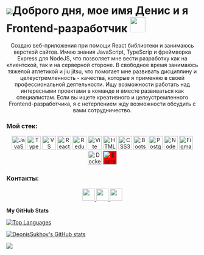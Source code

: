 ![](https://user-images.githubusercontent.com/18350557/176309783-0785949b-9127-417c-8b55-ab5a4333674e.gif)Доброго дня, мое имя Денис и я Frontend-разработчик <img src="https://img.icons8.com/?size=100&id=TTujsELQw5s1&format=png&color=000000" width="40"/> 
=======================================================================================================================================================

<div align='center'> Создаю веб-приложения при помощи React библиотеки и занимаюсь версткой сайтов. Имею знания JavaScript, TypeScrip и фреймворка Express для NodeJS, что позволяет мне вести разработку как на клиентской, так и на серверной стороне. В свободное время занимаюсь тяжелой атлетикой и jiu jitsu, что помогает мне развивать дисциплину и целеустремленность - качества, которые я применяю в своей профессиональной деятельности. Ищу возможности работать над интересными проектами в команде и вместе развиваться как специалистам. Если вы ищете креативного и целеустремленного Frontend-разработчика, я с нетерпением жду возможности обсудить с вами сотрудничество. </div>

### Мой стек:

<p align="center">
<a href="https://developer.mozilla.org/en-US/docs/Web/JavaScript" target="_blank" rel="noreferrer"><img src="https://raw.githubusercontent.com/danielcranney/readme-generator/main/public/icons/skills/javascript-colored.svg" width="36" height="36" alt="JavaScript" /></a>  
<a href="https://www.typescriptlang.org/" target="_blank" rel="noreferrer"><img src="https://raw.githubusercontent.com/danielcranney/readme-generator/main/public/icons/skills/typescript-colored.svg" width="36" height="36" alt="TypeScript" /></a>
<a href="https://code.visualstudio.com/" target="_blank" rel="noreferrer"><img src="https://raw.githubusercontent.com/danielcranney/readme-generator/main/public/icons/skills/visualstudiocode.svg" width="36" height="36" alt="VS Code" /></a>
<a href="https://reactjs.org/" target="_blank" rel="noreferrer"><img src="https://raw.githubusercontent.com/danielcranney/readme-generator/main/public/icons/skills/react-colored.svg" width="36" height="36" alt="React" /></a>
<a href="https://redux.js.org/" target="_blank" rel="noreferrer"><img src="https://raw.githubusercontent.com/danielcranney/readme-generator/main/public/icons/skills/redux-colored.svg" width="36" height="36" alt="Redux" /></a>
<a href="https://vitejs.dev/" target="_blank" rel="noreferrer"><img src="https://raw.githubusercontent.com/danielcranney/readme-generator/main/public/icons/skills/vite-colored.svg" width="36" height="36" alt="Vite" /></a>
<a href="https://developer.mozilla.org/en-US/docs/Glossary/HTML5" target="_blank" rel="noreferrer"><img src="https://raw.githubusercontent.com/danielcranney/readme-generator/main/public/icons/skills/html5-colored.svg" width="36" height="36" alt="HTML5" /></a>
<a href="https://www.w3.org/TR/CSS/#css" target="_blank" rel="noreferrer"><img src="https://raw.githubusercontent.com/danielcranney/readme-generator/main/public/icons/skills/css3-colored.svg" width="36" height="36" alt="CSS3" /></a>
<a href="https://getbootstrap.com/" target="_blank" rel="noreferrer"><img src="https://raw.githubusercontent.com/danielcranney/readme-generator/main/public/icons/skills/bootstrap-colored.svg" width="36" height="36" alt="Bootstrap" /></a>
<a href="https://www.postgresql.org/" target="_blank" rel="noreferrer"><img src="https://raw.githubusercontent.com/danielcranney/readme-generator/main/public/icons/skills/postgresql-colored.svg" width="36" height="36" alt="PostgreSQL" /></a>
<a href="https://nodejs.org/en/" target="_blank" rel="noreferrer"><img src="https://raw.githubusercontent.com/danielcranney/readme-generator/main/public/icons/skills/nodejs-colored.svg" width="36" height="36" alt="NodeJS" /></a>
<a href="https://www.figma.com/" target="_blank" rel="noreferrer"><img src="https://raw.githubusercontent.com/danielcranney/readme-generator/main/public/icons/skills/figma-colored.svg" width="36" height="36" alt="Figma" /></a>
<a href="https://www.docker.com/" target="_blank" rel="noreferrer"><img src="https://raw.githubusercontent.com/danielcranney/readme-generator/main/public/icons/skills/docker-colored.svg" width="36" height="36" alt="Docker" /></a> 
<a href="https://expressjs.com/" target="_blank" rel="noreferrer"><img src="https://raw.githubusercontent.com/danielcranney/readme-generator/main/public/icons/skills/express-colored.svg" width="36" height="36" alt="Express" style="background-color: red" /> </a>
</p>

### Контакты:

<p align="center"> 
  <a href="https://www.github.com/DeonisSukhov" target="_blank" rel="noreferrer"> <picture> <source media="(prefers-color-scheme: dark)" srcset="https://raw.githubusercontent.com/danielcranney/readme-generator/main/public/icons/socials/github-dark.svg" /> <source media="(prefers-color-scheme: light)" srcset="https://raw.githubusercontent.com/danielcranney/readme-generator/main/public/icons/socials/github.svg" /> <img src="https://raw.githubusercontent.com/danielcranney/readme-generator/main/public/icons/socials/github.svg" width="32" height="32" /> </picture> </a> 
  <a href="https://www.linkedin.com/in/%D0%B4%D0%B5%D0%BD%D0%B8%D1%81-%D1%81%D1%83%D1%85%D0%BE%D0%B2-84a759363/" target="_blank" rel="noreferrer"> <picture> <source media="(prefers-color-scheme: dark)" srcset="https://raw.githubusercontent.com/danielcranney/readme-generator/main/public/icons/socials/linkedin.svg" /> <source media="(prefers-color-scheme: light)" srcset="https://raw.githubusercontent.com/danielcranney/readme-generator/main/public/icons/socials/linkedin.svg" /> <img src="https://raw.githubusercontent.com/danielcranney/readme-generator/main/public/icons/socials/linkedin.svg" width="32" height="32" /> </picture> </a>
<a href="https://t.me/Sukhov33" target="_blank" rel="noreferrer"> <picture> <source media="(prefers-color-scheme: dark)" srcset="https://img.icons8.com/?size=100&id=oWiuH0jFiU0R&format=png&color=000000" /> <source media="(prefers-color-scheme: light)" srcset="https://raw.githubusercontent.com/danielcranney/readme-generator/main/public/icons/socials/linkedin.svg" /> <img src="https://raw.githubusercontent.com/danielcranney/readme-generator/main/public/icons/socials/linkedin.svg" width="32" height="32" /> </picture> </a>
</p>


<b>My GitHub Stats</b>

<a href="https://github.com/DeonisSukhov" align="left"><img src="https://github-readme-stats.vercel.app/api/top-langs/?username=DeonisSukhov&langs_count=10&title_color=facc15&text_color=22c55e&icon_color=ec4899&bg_color=312e81&hide_border=true&locale=en&custom_title=Top%20%Languages" alt="Top Languages" /></a>


<a href="http://www.github.com/DeonisSukhov"><img src="https://github-readme-stats.vercel.app/api?username=DeonisSukhov&show_icons=true&hide=&count_private=true&title_color=facc15&text_color=22c55e&icon_color=ec4899&bg_color=312e81&hide_border=true&show_icons=true" alt="DeonisSukhov's GitHub stats" /></a></p>

<a href="http://www.github.com/DeonisSukhov"><img src="https://github-readme-streak-stats.herokuapp.com/?user=DeonisSukhov&stroke=22c55e&background=312e81&ring=facc15&fire=facc15&currStreakNum=22c55e&currStreakLabel=facc15&sideNums=22c55e&sideLabels=22c55e&dates=22c55e&hide_border=true" /></a>


